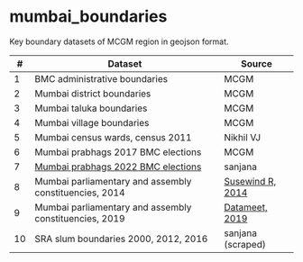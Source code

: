 # mumbai_boundaries
Key boundary datasets of MCGM region in geojson format. 

| # | Dataset | Source |
|---|-----|-----|
|1|BMC administrative boundaries | MCGM |
|2|Mumbai district boundaries | MCGM |
|3|Mumbai taluka boundaries | MCGM |
|4|Mumbai village boundaries | MCGM |
|5|Mumbai census wards, census 2011 | Nikhil VJ |
|6|Mumbai prabhags 2017 BMC elections | MCGM |
|7|[Mumbai prabhags 2022 BMC elections](https://portal.mcgm.gov.in/irj/go/km/docs/documents/MCGM%20Department%20List/Assessment%20And%20Collection%20(Election)/Docs/Election%20Department/BMC%20General%20Election-2022/Ward%20Formation%202022/Final/FINAL%20PRABHAG_BOUNDARY_MAPS%202022/BMC_FINAL_ELECTORAL_WARD_BOUNDARY_2022.pdf) | sanjana |
|8|Mumbai parliamentary and assembly constituencies, 2014| [Susewind R, 2014](https://pub.uni-bielefeld.de/record/2674065) |
|9|Mumbai parliamentary and assembly constituencies, 2019| [Datameet, 2019](https://github.com/datameet/maps) |
|10|SRA slum boundaries 2000, 2012, 2016|sanjana (scraped)|
